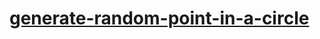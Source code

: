 # [generate-random-point-in-a-circle](https://leetcode-cn.com/problems/generate-random-point-in-a-circle)
